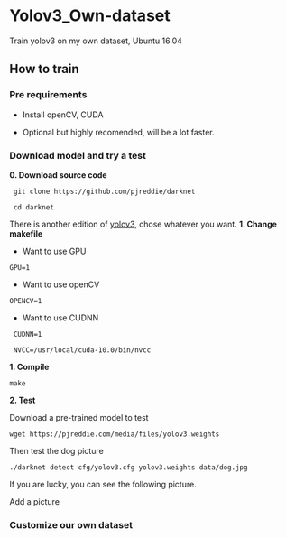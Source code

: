 # Yolov3_Own-dataset
Train yolov3 on my own dataset, Ubuntu 16.04
## How to train
### Pre requirements

* Install openCV, CUDA

* Optional but highly recomended, will be a lot faster.
### Download model and try a test
**0. Download source code**

```
 git clone https://github.com/pjreddie/darknet
 
 cd darknet
```

There is another edition of [yolov3](https://github.com/AlexeyAB/darknet), chose whatever you want.
**1. Change makefile**

* Want to use GPU

`GPU=1`

* Want to use openCV

`OPENCV=1`

* Want to use CUDNN

```
 CUDNN=1
 
 NVCC=/usr/local/cuda-10.0/bin/nvcc
```

**1. Compile**

`make`

**2. Test**

Download a pre-trained model to test

`wget https://pjreddie.com/media/files/yolov3.weights`

Then test the dog picture

`./darknet detect cfg/yolov3.cfg yolov3.weights data/dog.jpg`

If you are lucky, you can see the following picture.

Add a picture

### Customize our own dataset










